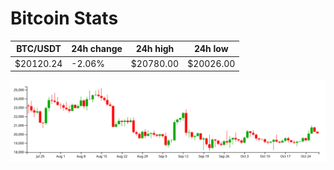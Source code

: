 # Bitcoin Stats

BTC/USDT|24h change|24h high|24h low|
|---|---|---|---|
|$20120.24|-2.06%|$20780.00|$20026.00|

<img src="./chart.svg">
